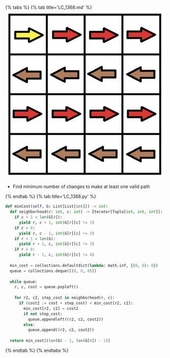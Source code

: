 {% tabs %}
{% tab title='LC_1368.md' %}
![](images/20210301_030401.png)
* Find minimum number of changes to make at least one valid path

{% endtab %}
{% tab title='LC_1368.py' %}

```py
def minCost(self, G: List[List[int]]) -> int:
  def neighborhood(r: int, c: int) -> Iterator[Tuple[int, int, int]]:
    if c + 1 < len(G[0]):
      yield r, c + 1, int(G[r][c] != 1)
    if c > 0:
      yield r, c - 1, int(G[r][c] != 2)
    if r + 1 < len(G):
      yield r + 1, c, int(G[r][c] != 3)
    if r > 0:
      yield r - 1, c, int(G[r][c] != 4)

  min_cost = collections.defaultdict(lambda: math.inf, {(0, 0): 0})
  queue = collections.deque([(0, 0, 0)])

  while queue:
    r, c, cost = queue.popleft()

    for r2, c2, step_cost in neighborhood(r, c):
      if (cost2 := cost + step_cost) < min_cost[r2, c2]:
        min_cost[r2, c2] = cost2
        if not step_cost:
          queue.appendleft((r2, c2, cost2))
        else:
          queue.append((r2, c2, cost2))

  return min_cost[(len(G) - 1, len(G[0]) - 1)]
```

{% endtab %}
{% endtabs %}